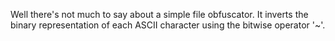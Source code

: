 Well there's not much to say about a simple file obfuscator. It inverts the binary representation of each ASCII character using the bitwise operator '~'. 
